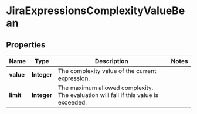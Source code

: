 

# JiraExpressionsComplexityValueBean

## Properties

Name | Type | Description | Notes
------------ | ------------- | ------------- | -------------
**value** | **Integer** | The complexity value of the current expression. | 
**limit** | **Integer** | The maximum allowed complexity. The evaluation will fail if this value is exceeded. | 



